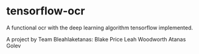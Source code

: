 # tensorflow-ocr
A functional ocr with the deep learning algorithm tensorflow implemented.

A project by Team Bleahlaketanas: </n>
Blake Price </n>
Leah Woodworth </n>
Atanas Golev
